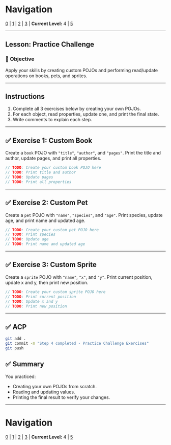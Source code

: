# Navigation
[0](./lesson-4-pojo-lv0.md) | [1](./lesson-4-pojo-lv1.md) | [2](./lesson-4-pojo-lv2.md) | [3](./lesson-4-pojo-lv3.md) | **Current Level:** 4 | [5](./lesson-4-pojo-lv5.md)

---

## Lesson: Practice Challenge

### 🎯 Objective

Apply your skills by creating custom POJOs and performing read/update operations on books, pets, and sprites.

---

## **Instructions**

1. Complete all 3 exercises below by creating your own POJOs.
2. For each object, read properties, update one, and print the final state.
3. Write comments to explain each step.

---

## ✅ **Exercise 1: Custom Book**

Create a `book` POJO with `"title"`, `"author"`, and `"pages"`.
Print the title and author, update pages, and print all properties.

```js
// TODO: Create your custom book POJO here
// TODO: Print title and author
// TODO: Update pages
// TODO: Print all properties
```

---

## ✅ **Exercise 2: Custom Pet**

Create a `pet` POJO with `"name"`, `"species"`, and `"age"`.
Print species, update age, and print name and updated age.

```js
// TODO: Create your custom pet POJO here
// TODO: Print species
// TODO: Update age
// TODO: Print name and updated age
```

---

## ✅ **Exercise 3: Custom Sprite**

Create a `sprite` POJO with `"name"`, `"x"`, and `"y"`.
Print current position, update x and y, then print new position.

```js
// TODO: Create your custom sprite POJO here
// TODO: Print current position
// TODO: Update x and y
// TODO: Print new position
```

---

## ✅ **ACP**

```bash
git add .
git commit -m "Step 4 completed - Practice Challenge Exercises"
git push
```

## ✅ **Summary**

You practiced:

* Creating your own POJOs from scratch.
* Reading and updating values.
* Printing the final result to verify your changes.

---

# Navigation
[0](./lesson-4-pojo-lv0.md) | [1](./lesson-4-pojo-lv1.md) | [2](./lesson-4-pojo-lv2.md) | [3](./lesson-4-pojo-lv3.md) | **Current Level:** 4 | [5](./lesson-4-pojo-lv5.md)
